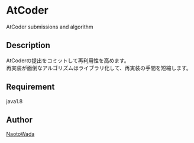 AtCoder
====

AtCoder submissions and algorithm

## Description
AtCoderの提出をコミットして再利用性を高めます。  
再実装が面倒なアルゴリズムはライブラリ化して、再実装の手間を短縮します。

## Requirement
java1.8

## Author
[NaotoWada](https://github.com/NaotoWada)
